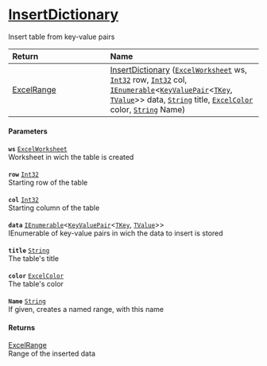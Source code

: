 # [InsertDictionary](./ExcelHelper--InsertDictionary.md)

Insert table from key-value pairs

| <span>Return&nbsp;&nbsp;&nbsp;&nbsp;&nbsp;&nbsp;&nbsp;&nbsp;&nbsp;&nbsp;&nbsp;&nbsp;&nbsp;&nbsp;&nbsp;&nbsp;&nbsp;&nbsp;&nbsp;&nbsp;&nbsp;&nbsp;&nbsp;&nbsp;&nbsp;&nbsp;&nbsp;&nbsp;&nbsp;&nbsp;</span> | Name | 
| :--- | :--- | 
| [ExcelRange](./ExcelHelper--InsertDictionary.md) | [InsertDictionary](./ExcelHelper--InsertDictionary.md) ([`ExcelWorksheet`](./ExcelHelper--InsertDictionary.md) ws, [`Int32`](https://docs.microsoft.com/en-us/dotnet/api/System.Int32) row, [`Int32`](https://docs.microsoft.com/en-us/dotnet/api/System.Int32) col, [`IEnumerable`](./ExcelHelper--InsertDictionary.md)\<[`KeyValuePair`](./ExcelHelper--InsertDictionary.md)\<[`TKey`](./ExcelHelper--InsertDictionary.md), [`TValue`](./ExcelHelper--InsertDictionary.md)>> data, [`String`](https://docs.microsoft.com/en-us/dotnet/api/System.String) title, [`ExcelColor`](./../Excel/ExcelColor.md) color, [`String`](https://docs.microsoft.com/en-us/dotnet/api/System.String) Name) | 


#### Parameters
**`ws`**  [`ExcelWorksheet`](./ExcelHelper--InsertDictionary.md)<br>Worksheet in wich the table is created<br><br>**`row`**  [`Int32`](https://docs.microsoft.com/en-us/dotnet/api/System.Int32)<br>Starting row of the table<br><br>**`col`**  [`Int32`](https://docs.microsoft.com/en-us/dotnet/api/System.Int32)<br>Starting column of the table<br><br>**`data`**  [`IEnumerable`](./ExcelHelper--InsertDictionary.md)\<[`KeyValuePair`](./ExcelHelper--InsertDictionary.md)\<[`TKey`](./ExcelHelper--InsertDictionary.md), [`TValue`](./ExcelHelper--InsertDictionary.md)>><br>IEnumerable of key-value pairs in wich the data to insert is stored<br><br>**`title`**  [`String`](https://docs.microsoft.com/en-us/dotnet/api/System.String)<br>The table's title<br><br>**`color`**  [`ExcelColor`](./../Excel/ExcelColor.md)<br>The table's color<br><br>**`Name`**  [`String`](https://docs.microsoft.com/en-us/dotnet/api/System.String)<br>If given, creates a named range, with this name
#### Returns
[ExcelRange](./ExcelHelper--InsertDictionary.md)<br>
Range of the inserted data